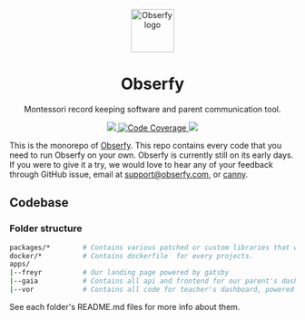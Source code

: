 <p align="center">
    <img width="76px" src="./apps/vor/frontend/src/images/logo-standalone.svg" alt="Obserfy logo" />
</p>

<h1 align="center">
  Obserfy
</h1>

<p align="center">
    Montessori record keeping software and parent communication tool.
</p>

<p align="center">
  <a href="https://codeclimate.com/github/obserfy/obserfy/maintainability">
    <img src="https://api.codeclimate.com/v1/badges/2457c2aa1fea9cb172fb/maintainability" />
  </a>

  <a href="https://codecov.io/gh/obserfy/obserfy">
    <img src="https://codecov.io/gh/obserfy/obserfy/branch/develop/graph/badge.svg" alt="Code Coverage" />
  </a>

  <a href="https://github.com/obserfy/obserfy/actions/workflows/build-and-test.yml">
    <img src="https://github.com/obserfy/obserfy/actions/workflows/build-and-test.yml/badge.svg" />
  </a>
</p>

This is the monorepo of [Obserfy](https://obserfy.com). This repo contains every code that you need to run Obserfy on
your own. Obserfy is currently still on its early days. If you were to give it a try, we would love to hear any of your
feedback through GitHub issue, email at [support@obserfy.com](mailto:support@obserfy.com), or [canny](https://feedback.obserfy.com). 

## Codebase

### Folder structure

```sh
packages/*        # Contains various patched or custom libraries that we use
docker/*          # Contains dockerfile  for every projects. 
apps/
|--freyr          # Our landing page powered by gatsby
|--gaia           # Contains all api and frontend for our parent's dashboard, powered by nextjs
|--vor            # Contains all code for teacher's dashboard, powered by gatsby and go
```

See each folder's README.md files for more info about them.

